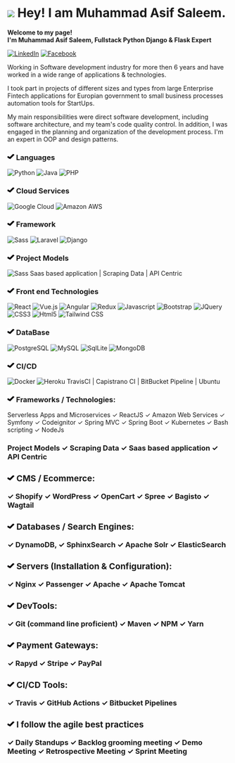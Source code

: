 
<h1><img src="https://emojis.slackmojis.com/emojis/images/1608026376/11743/kermit_typing.gif?1608026376" width="30"/> Hey! I am Muhammad Asif Saleem.</h1>

<p><b>Welcome to my page! </br> I'm Muhammad Asif Saleem, Fullstack Python Django & Flask Expert</b> </b></p>

<a href='https://www.linkedin.com/in/muhammad-asif-saleem-sidhu/' ><img alt="LinkedIn" src="https://img.shields.io/badge/LinkedIn-0077B5?style=for-the-badge&logo=linkedin&logoColor=white" /></a>
<a href='https://www.linkedin.com/in/muhammad-asif-saleem-sidhu/' ><img alt="Facebook" src="https://img.shields.io/badge/Facebook-1877F2?style=for-the-badge&logo=facebook&logoColor=white" /></a>


<p>
Working in Software development industry for more then 6 years and have worked in a wide range of applications & technologies.

 I took part in projects of different sizes and types from large Enterprise Fintech applications for Europian government to small business processes automation tools for StartUps.

 My main responsibilities were direct software development, including software architecture, and my team's code quality control. In addition, I was engaged in the planning and organization of the development process. I'm an expert in OOP and design patterns.
</p>


<h3><img src='https://raw.githubusercontent.com/moeezalikhan/moeezalikhan/main/checked-mark.png'/> Languages </h3>
<p>

  <img alt="Python" src="https://img.shields.io/badge/Python-3776AB?style=for-the-badge&logo=python&logoColor=white" />
  <img alt="Java" src="https://img.shields.io/badge/Java-ED8B00?style=for-the-badge&logo=java&logoColor=white" />
  <img alt="PHP" src="https://img.shields.io/badge/PHP-777BB4?style=for-the-badge&logo=php&logoColor=white" /> 
</p>
<h3> <img src='https://raw.githubusercontent.com/moeezalikhan/moeezalikhan/main/checked-mark.png'/> Cloud Services</h3>
<p>
  <img alt="Google Cloud" src="https://img.shields.io/badge/Google_Cloud-4285F4?style=for-the-badge&logo=google-cloud&logoColor=white" />
  <img alt="Amazon AWS" src="https://img.shields.io/badge/Amazon_AWS-232F3E?style=for-the-badge&logo=amazon-aws&logoColor=white" />
</p>
<h3><img src='https://raw.githubusercontent.com/moeezalikhan/moeezalikhan/main/checked-mark.png'/> Framework </h3>
<p>
  <img alt="Sass" src="https://img.shields.io/badge/Sass-CC6699?style=for-the-badge&logo=sass&logoColor=white" />
  <img alt="Laravel" src="https://img.shields.io/badge/Laravel-FF2D20?style=for-the-badge&logo=laravel&logoColor=white" />
  <img alt="Django" src="https://img.shields.io/badge/Django-092E20?style=for-the-badge&logo=django&logoColor=white" />
</p>

<h3><img src='https://raw.githubusercontent.com/moeezalikhan/moeezalikhan/main/checked-mark.png'/> Project Models</h3>
 <img alt="Sass" src="https://img.shields.io/badge/Sass-CC6699?style=for-the-badge&logo=sass&logoColor=white" /> Saas based application | Scraping Data | API Centric

<h3> <img src='https://raw.githubusercontent.com/moeezalikhan/moeezalikhan/main/checked-mark.png'/> Front end Technologies </h3>
<p>
  <img alt="React" src="https://img.shields.io/badge/React-20232A?style=for-the-badge&logo=react&logoColor=61DAFB" />
  <img alt="Vue.js" src="https://img.shields.io/badge/Vue.js-35495E?style=for-the-badge&logo=vue.js&logoColor=4FC08D" />
  <img alt="Angular" src="https://img.shields.io/badge/AngularJS-E23237?style=for-the-badge&logo=angularjs&logoColor=white" />
  <img alt="Redux" src="https://img.shields.io/badge/-Redux-764ABC?style=flat-square&logo=redux&logoColor=white" />
  <img alt="Javascript" src="https://img.shields.io/badge/JavaScript-F7DF1E?style=for-the-badge&logo=javascript&logoColor=black" />
  <img alt="Bootstrap" src="https://img.shields.io/badge/Bootstrap-563D7C?style=for-the-badge&logo=bootstrap&logoColor=white" />
  <img alt="JQuery" src="https://img.shields.io/badge/jQuery-0769AD?style=for-the-badge&logo=jquery&logoColor=white" />
  <img alt="CSS3" src="https://img.shields.io/badge/CSS3-1572B6?style=for-the-badge&logo=css3&logoColor=white" />
  <img alt="Html5" src="https://img.shields.io/badge/-HTML5-E34F26?style=flat-square&logo=html5&logoColor=white" />
  <img alt="Tailwind CSS" src="https://img.shields.io/badge/Tailwind_CSS-38B2AC?style=for-the-badge&logo=tailwind-css&logoColor=white" />
</p>

<h3><img src='https://raw.githubusercontent.com/moeezalikhan/moeezalikhan/main/checked-mark.png'/> DataBase</h3>
<p>
  <img alt="PostgreSQL" src="https://img.shields.io/badge/PostgreSQL-316192?style=for-the-badge&logo=postgresql&logoColor=white" />
  <img alt="MySQL" src="https://img.shields.io/badge/MySQL-00000F?style=for-the-badge&logo=mysql&logoColor=white" />
  <img alt="SqlLite" src="https://img.shields.io/badge/SQLite-07405E?style=for-the-badge&logo=sqlite&logoColor=white" />
  <img alt="MongoDB" src="https://img.shields.io/badge/-MongoDB-13aa52?style=flat-square&logo=mongodb&logoColor=white" />

</p>

<h3> <img src='https://raw.githubusercontent.com/moeezalikhan/moeezalikhan/main/checked-mark.png'/> CI/CD </h3>
<p>
  <img alt="Docker" src="https://img.shields.io/badge/-Docker-46a2f1?style=flat-square&logo=docker&logoColor=white" />
  <img alt="Heroku" src="https://img.shields.io/badge/Heroku-430098?style=for-the-badge&logo=heroku&logoColor=white" />
   TravisCI | Capistrano CI | BitBucket Pipeline | Ubuntu
</p>


<h3><img src='https://raw.githubusercontent.com/moeezalikhan/moeezalikhan/main/checked-mark.png'/> Frameworks / Technologies:</h3>
 Serverless Apps and Microservices
✓ ReactJS
✓ Amazon Web Services
✓ Symfony
✓ Codeignitor
✓ Spring MVC
✓ Spring Boot
✓ Kubernetes
✓ Bash scripting
✓ NodeJs

<h3>Project Models<h/3>
✓ Scraping Data
✓ Saas based application
✓ API Centric

<h3><img src='https://raw.githubusercontent.com/moeezalikhan/moeezalikhan/main/checked-mark.png'/> CMS / Ecommerce:</h3>
✓ Shopify
✓ WordPress
✓ OpenCart
✓ Spree
✓ Bagisto
✓ Wagtail

<h3><img src='https://raw.githubusercontent.com/moeezalikhan/moeezalikhan/main/checked-mark.png'/> Databases / Search Engines:</h3>
✓ DynamoDB,
✓ SphinxSearch
✓ Apache Solr
✓ ElasticSearch

<h3><img src='https://raw.githubusercontent.com/moeezalikhan/moeezalikhan/main/checked-mark.png'/> Servers (Installation & Configuration):</h3>
✓ Nginx
✓ Passenger
✓ Apache
✓ Apache Tomcat

<h3><img src='https://raw.githubusercontent.com/moeezalikhan/moeezalikhan/main/checked-mark.png'/> DevTools:</h3>
✓ Git (command line proficient)
✓ Maven
✓ NPM
✓ Yarn

<h3><img src='https://raw.githubusercontent.com/moeezalikhan/moeezalikhan/main/checked-mark.png'/> Payment Gateways:</h3>
✓ Rapyd
✓ Stripe
✓ PayPal

<h3><img src='https://raw.githubusercontent.com/moeezalikhan/moeezalikhan/main/checked-mark.png'/> CI/CD Tools:</h3>
✓ Travis
✓ GitHub Actions
✓ Bitbucket Pipelines

<h3><img src='https://raw.githubusercontent.com/moeezalikhan/moeezalikhan/main/checked-mark.png'/>  I follow the agile best practices</h3>
✓ Daily Standups
✓ Backlog grooming meeting
✓ Demo Meeting
✓ Retrospective Meeting
✓ Sprint Meeting
